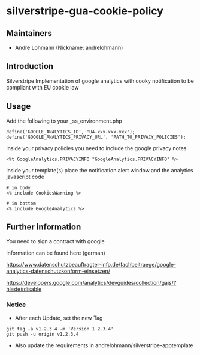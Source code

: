 # silverstripe-gua-cookie-policy

## Maintainers

 * Andre Lohmann (Nickname: andrelohmann)
  <lohmann dot andre at googlemail dot com>

## Introduction

Silverstripe Implementation of google analytics with cooky notification to be compliant with EU cookie law

## Usage

Add the following to your _ss_environment.php

```
define('GOOGLE_ANALYTICS_ID', 'UA-xxx-xxx-xxx');
define('GOOGLE_ANALYTICS_PRIVACY_URL', 'PATH_TO_PRIVACY_POLICIES');
```

inside your privacy policies you need to include the google privacy notes
```
<%t GoogleAnalytics.PRIVACYINFO "GoogleAnalytics.PRIVACYINFO" %>
```
inside your template(s) place the notification alert window and the analytics javascript code

```
# in body
<% include CookiesWarning %>

# in bottom
<% include GoogleAnalytics %>
```

## Further information

You need to sign a contract with google

information can be found here (german)

https://www.datenschutzbeauftragter-info.de/fachbeitraege/google-analytics-datenschutzkonform-einsetzen/

https://developers.google.com/analytics/devguides/collection/gajs/?hl=de#disable

### Notice
 * After each Update, set the new Tag
```
git tag -a v1.2.3.4 -m 'Version 1.2.3.4'
git push -u origin v1.2.3.4
```
 * Also update the requirements in andrelohmann/silverstripe-apptemplate
